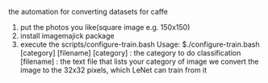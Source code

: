 the automation for converting datasets for caffe

1. put the photos you like(square image e.g. 150x150)
2. install imagemajick package
3. execute the scripts/configure-train.bash
   Usage: $./configure-train.bash [category] [filename]
   [category] : the category to do classification
   [filename] : the text file that lists your category of image
   we convert the image to the 32x32 pixels, which LeNet can train from it